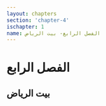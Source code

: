 ```yaml
---
layout: chapters
section: 'chapter-4'
ischapter: 1
name: الفصل الرابع- بيت الرياض
---
```

# الفصل الرابع

## بيت الرياض
